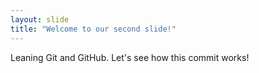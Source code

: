 ```yaml
---
layout: slide
title: "Welcome to our second slide!"
---
```

Leaning Git and GitHub.
Let's see how this commit works!
